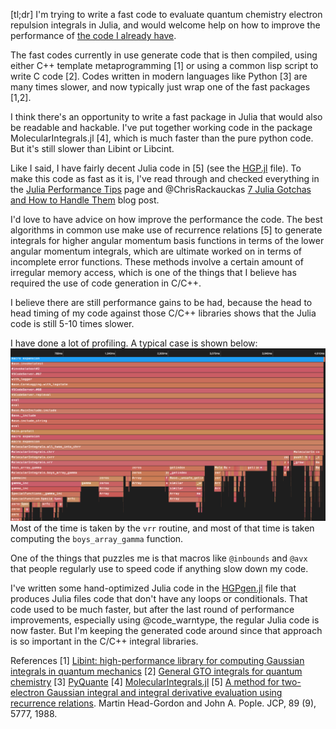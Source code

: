 [tl;dr] I'm trying to write a fast code to evaluate quantum chemistry electron repulsion integrals in Julia, and would welcome help on how to improve the performance of [the code I already have](https://github.com/rpmuller/MolecularIntegrals.jl/blob/master/src/HGP.jl).

The fast codes currently in use generate code that is then compiled, using either C++ template metaprogramming [1] or using a common lisp script to write C code [2]. Codes written in modern languages like Python [3] are many times slower, and now typically just wrap one of the fast packages [1,2].

I think there's an opportunity to write a fast package in Julia that would also be readable and hackable. I've put together working code in the package MolecularIntegrals.jl [4], which is much faster than the pure python code. But it's still slower than Libint or Libcint.

Like I said, I have fairly decent Julia code in [5] (see the [HGP.jl](https://github.com/rpmuller/MolecularIntegrals.jl/blob/master/src/HGP.jl) file). To make this code as fast as it is, I've read through and checked everything in the [Julia Performance Tips](https://docs.julialang.org/en/v1/manual/performance-tips/) page and @ChrisRackauckas [7 Julia Gotchas and How to Handle Them](https://www.stochasticlifestyle.com/7-julia-gotchas-handle/) blog post.

I'd love to have advice on how improve the performance the code. The best algorithms in common use make use of recurrence relations [5] to generate integrals for higher angular momentum basis functions in terms of the lower angular momentum integrals, which are ultimate worked on in terms of incomplete error functions. These methods involve a certain amount of irregular memory access, which is one of the things that I believe has required the use of code generation in C/C++.

I believe there are still performance gains to be had, because the head to head timing of my code against those C/C++ libraries shows that the Julia code is still 5-10 times slower.

I have done a lot of profiling. A typical case is shown below:
![profiling information](profile-2021-05-21.png)
Most of the time is taken by the `vrr` routine, and most of that time is taken computing the `boys_array_gamma` function.

One of the things that puzzles me is that macros like `@inbounds` and `@avx` that people regularly use to speed code if anything slow down my code.

I've written some hand-optimized Julia code in the [HGPgen.jl](https://github.com/rpmuller/MolecularIntegrals.jl/blob/master/src/HGPgen.jl) file that produces Julia files code that don't have any loops or conditionals. That code used to be much faster, but after the last round of performance improvements, especially using @code_warntype, the regular Julia code is now faster. But I'm keeping the generated code around since that approach is so important in the C/C++ integral libraries.


References
[1] [Libint: high-performance library for computing Gaussian integrals in quantum mechanics](https://github.com/evaleev/libint)
[2] [General GTO integrals for quantum chemistry](https://github.com/sunqm/libcint)
[3] [PyQuante](https://github.com/rpmuller/pyquante2)
[4] [MolecularIntegrals.jl](https://github.com/rpmuller/MolecularIntegrals.jl)
[5] [A method for two-electron Gaussian integral and integral derivative evaluation using recurrence relations](https://doi.org/10.1063/1.455553). Martin Head-Gordon and John A. Pople. JCP, 89 (9), 5777, 1988.